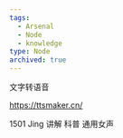 ```yaml
---
tags:
  - Arsenal
  - Node
  - knowledge
type: Node
archived: true
---
```



文字转语音

https://ttsmaker.cn/


1501 Jing 讲解 科普 通用女声